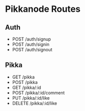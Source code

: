 # Pikkanode Routes

## Auth

- POST /auth/signup
- POST /auth/signin
- POST /auth/signout

## Pikka

- GET /pikka
- POST /pikka
- GET /pikka/:id
- POST /pikka/:id/comment
- PUT /pikka/:id/like
- DELETE /pikka/:id/like